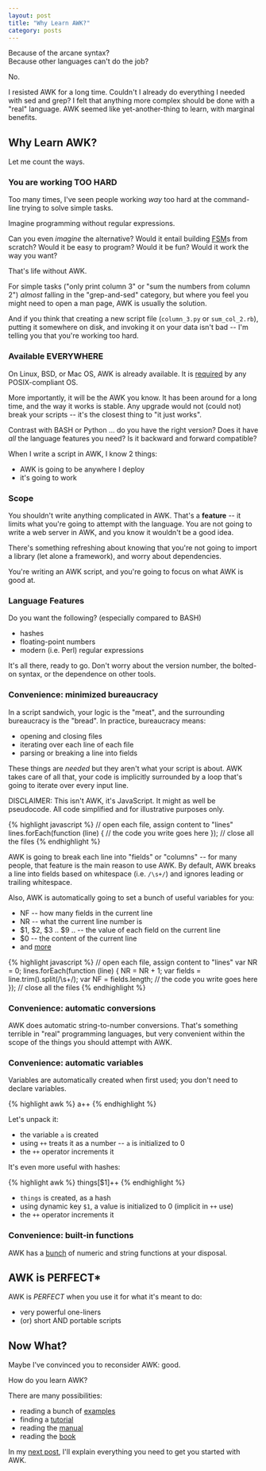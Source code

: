 ```yaml
---
layout: post
title: "Why Learn AWK?"
category: posts
---
```


Because of the arcane syntax?  
Because other languages can't do the job?

No.

I resisted AWK for a long time. Couldn't I already do everything I needed with
sed and grep? I felt that anything more complex should be done with a "real"
language. AWK seemed like yet-another-thing to learn, with marginal benefits.


## Why Learn AWK?

Let me count the ways.

### You are working TOO HARD

Too many times, I've seen people working _way_ too hard at the command-line trying to
solve simple tasks.

Imagine programming without regular expressions.

Can you even _imagine_ the alternative? Would it entail building [FSM](https://en.wikipedia.org/wiki/Finite-state_machine)s
from scratch? Would it be easy to program? Would it be fun? Would it work the way you want?

That's life without AWK.

For simple tasks ("only print column 3" or "sum the numbers from column 2")
_almost_ falling in the "grep-and-sed" category, but where you feel you might
need to open a man page, AWK is usually the solution.

And if you think that creating a new script file (`column_3.py` or `sum_col_2.rb`),
putting it somewhere on disk, and invoking it on your data isn't bad -- I'm
telling you that you're working too hard.


### Available EVERYWHERE

On Linux, BSD, or Mac OS, AWK is already available. It is [required](https://en.wikipedia.org/wiki/POSIX#Overview) by any
POSIX-compliant OS.

More importantly, it will be the AWK you know. It has been around for a long
time, and the way it works is stable. Any upgrade would not (could not) break
your scripts -- it's the closest thing to "it just works".

Contrast with BASH or Python ... do you have the right version? Does it have
_all_ the language features you need? Is it backward and forward compatible?

When I write a script in AWK, I know 2 things:

- AWK is going to be anywhere I deploy
- it's going to work


### Scope

You shouldn't write anything complicated in AWK. That's a **feature** -- it
limits what you're going to attempt with the language. You are not going to
write a web server in AWK, and you know it wouldn't be a good idea.

There's something refreshing about knowing that you're not going to import a library
(let alone a framework), and worry about dependencies.

You're writing an AWK script, and you're going to focus on what AWK is good at.


### Language Features

Do you want the following? (especially compared to BASH)

* hashes
* floating-point numbers
* modern (i.e. Perl) regular expressions

It's all there, ready to go. Don't worry about the version number, the
bolted-on syntax, or the dependence on other tools.


### Convenience: minimized bureaucracy

In a script sandwich, your logic is the "meat", and the surrounding bureaucracy
is the "bread". In practice, bureaucracy means:

* opening and closing files
* iterating over each line of each file
* parsing or breaking a line into fields

These things are _needed_ but they aren't what your script is about. AWK takes
care of all that, your code is implicitly surrounded by a loop that's going to
iterate over every input line.

DISCLAIMER: This isn't AWK, it's JavaScript. It might as well be pseudocode.
All code simplified and for illustrative purposes only.

{% highlight javascript %}
// open each file, assign content to "lines"
lines.forEach(function (line) {
  // the code you write goes here
});
// close all the files
{% endhighlight %}

AWK is going to break each line into "fields" or "columns" -- for many people,
that feature is the main reason to use AWK. By default, AWK breaks a line into
fields based on whitespace (i.e. `/\s+/`) and ignores leading or trailing
whitespace.

Also, AWK is automatically going to set a bunch of useful variables for you:

* NF -- how many fields in the current line
* NR -- what the current line number is
* $1, $2, $3 .. $9 .. -- the value of each field on the current line
* $0 -- the content of the current line
* and [more](http://www.math.utah.edu/docs/info/gawk_11.html#SEC108)

{% highlight javascript %}
// open each file, assign content to "lines"
var NR = 0;
lines.forEach(function (line) {
  NR = NR + 1;
  var fields = line.trim().split(/\s+/);
  var NF = fields.length;
  // the code you write goes here
});
// close all the files
{% endhighlight %}

### Convenience: automatic conversions

AWK does automatic string-to-number conversions. That's something terrible in
"real" programming languages, but very convenient within the scope of the things
you should attempt with AWK.

### Convenience: automatic variables

Variables are automatically created when first used; you don't need to declare variables.

{% highlight awk %}
a++
{% endhighlight %}

Let's unpack it:

* the variable `a` is created
* using `++` treats it as a number -- `a` is initialized to 0
* the `++` operator increments it

It's even more useful with hashes:

{% highlight awk %}
things[$1]++
{% endhighlight %}

* `things` is created, as a hash
* using dynamic key `$1`, a value is initialized to 0 (implicit in `++` use)
* the `++` operator increments it


### Convenience: built-in functions

AWK has a [bunch](http://www.math.utah.edu/docs/info/gawk_13.html#SEC123) of numeric and
string functions at your disposal.


## AWK is PERFECT\*

AWK is _PERFECT_ when you use it for what it's meant to do:

* very powerful one-liners
* (or) short AND portable scripts


## Now What?

Maybe I've convinced you to reconsider AWK: good.

How do you learn AWK?

There are many possibilities:

* reading a bunch of [examples](https://www.google.ca/search?q=awk+examples)
* finding a [tutorial](https://www.google.ca/search?q=awk+tutorial)
* reading the [manual](https://www.gnu.org/software/gawk/manual/gawk.html)
* reading the [book](http://www.amazon.com/dp/0596000707/?tag=bookpiles02-20)

In my [next post](/posts/awk-tutorial-part-1), I'll explain everything you need to get you started with AWK.

